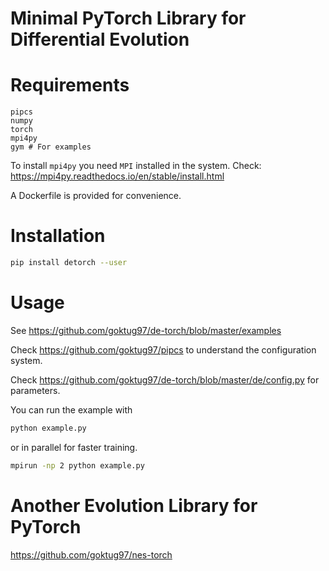 Minimal PyTorch Library for Differential Evolution
========================================================

# Requirements

```
pipcs
numpy
torch
mpi4py
gym # For examples
```

To install `mpi4py` you need `MPI` installed in the system.
Check: https://mpi4py.readthedocs.io/en/stable/install.html

A Dockerfile is provided for convenience.

# Installation

```bash
pip install detorch --user
```

# Usage
See https://github.com/goktug97/de-torch/blob/master/examples

Check https://github.com/goktug97/pipcs to understand the configuration system.

Check https://github.com/goktug97/de-torch/blob/master/de/config.py for parameters.

You can run the example with
```bash
python example.py
```
or in parallel for faster training.
```bash
mpirun -np 2 python example.py
```

# Another Evolution Library for PyTorch

https://github.com/goktug97/nes-torch
